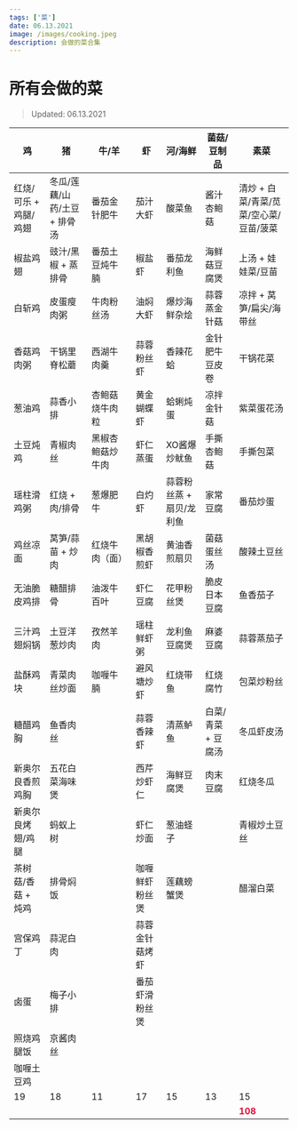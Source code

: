 ```yaml
---
tags: ['菜']
date: 06.13.2021
image: /images/cooking.jpeg
description: 会做的菜合集
---
```


# 所有会做的菜

> Updated: 06.13.2021

<Tag />

| 鸡 | 猪 | 牛/羊 | 虾 | 河/海鲜 | 菌菇/豆制品 | 素菜 |
|  ---  | --- | --- | --- | --- | --- | --- |
| 红烧/可乐 + 鸡腿/鸡翅 | 冬瓜/莲藕/山药/土豆 + 排骨汤 | 番茄金针肥牛 | 茄汁大虾 | 酸菜鱼 | 酱汁杏鲍菇 | 清炒 + 白菜/青菜/苋菜/空心菜/豆苗/菠菜 |
| 椒盐鸡翅 | 豉汁/黑椒 + 蒸排骨 | 番茄土豆炖牛腩 | 椒盐虾 | 番茄龙利鱼 | 海鲜菇豆腐煲 | 上汤 + 娃娃菜/豆苗 |
| 白斩鸡 | 皮蛋瘦肉粥 | 牛肉粉丝汤 | 油焖大虾 | 爆炒海鲜杂烩 | 蒜蓉蒸金针菇 | 凉拌 + 莴笋/扁尖/海带丝 |
| 香菇鸡肉粥 | 干锅里脊松蘑 | 西湖牛肉羹 | 蒜蓉粉丝虾 | 香辣花蛤 | 金针肥牛豆皮卷 | 干锅花菜 |
| 葱油鸡 | 蒜香小排 | 杏鲍菇烧牛肉粒 | 黄金蝴蝶虾 | 蛤蜊炖蛋 | 凉拌金针菇 | 紫菜蛋花汤 |
| 土豆炖鸡 | 青椒肉丝 | 黑椒杏鲍菇炒牛肉 | 虾仁蒸蛋 | XO酱爆炒鱿鱼 | 手撕杏鲍菇 | 手撕包菜 |
| 瑶柱滑鸡粥 | 红烧 + 肉/排骨 | 葱爆肥牛 | 白灼虾 | 蒜蓉粉丝蒸 + 扇贝/龙利鱼 | 家常豆腐 | 番茄炒蛋 |
| 鸡丝凉面 | 莴笋/蒜苗 + 炒肉 | 红烧牛肉（面） | 黑胡椒香煎虾 | 黄油香煎扇贝 | 菌菇蛋丝汤 | 酸辣土豆丝 |
| 无油脆皮鸡排 | 糖醋排骨 | 油泼牛百叶 | 虾仁豆腐 | 花甲粉丝煲 | 脆皮日本豆腐 | 鱼香茄子 |
| 三汁鸡翅焖锅 | 土豆洋葱炒肉 | 孜然羊肉 | 瑶柱鲜虾粥 | 龙利鱼豆腐煲 | 麻婆豆腐 | 蒜蓉蒸茄子 |
| 盐酥鸡块 | 青菜肉丝炒面 | 咖喱牛腩 | 避风塘炒虾 | 红烧带鱼 | 红烧腐竹 | 包菜炒粉丝 |
| 糖醋鸡胸 | 鱼香肉丝 | | 蒜蓉香辣虾 | 清蒸鲈鱼 | 白菜/青菜 + 豆腐汤 | 冬瓜虾皮汤 |
| 新奥尔良香煎鸡胸 | 五花白菜海味煲 | | 西芹炒虾仁 | 海鲜豆腐煲 | 肉末豆腐 | 红烧冬瓜 |
| 新奥尔良烤翅/鸡腿 | 蚂蚁上树 | | 虾仁炒面 | 葱油蛏子 | | 青椒炒土豆丝 |
| 茶树菇/香菇 + 炖鸡 | 排骨焖饭 | | 咖喱鲜虾粉丝煲 | 莲藕螃蟹煲 | | 醋溜白菜 |
| 宫保鸡丁 | 蒜泥白肉 | | 蒜蓉金针菇烤虾 | | | |
| 卤蛋 | 梅子小排 | | 番茄虾滑粉丝煲 | | | |
| 照烧鸡腿饭 | 京酱肉丝 | | | | | |
| 咖喱土豆鸡 | | | | | | |
| <span v-p>19</span> | <span v-p>18</span> | <span v-p>11</span> | <span v-p>17</span> | <span v-p>15</span> | <span v-p>13</span> | <span v-p>15</span> |</span>
| | | | | | | <span style="color: crimson">**108**</span> |

<Disqus />